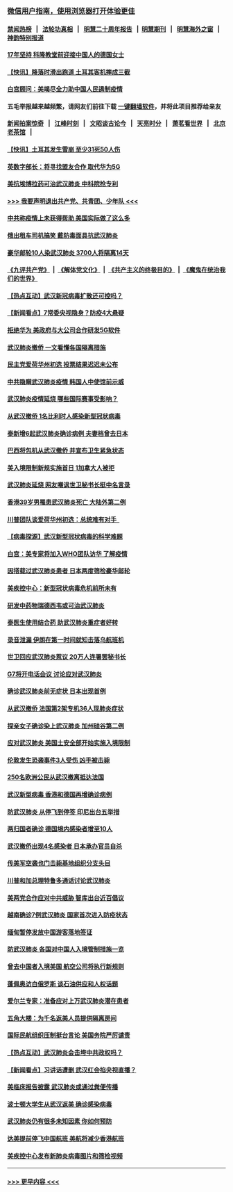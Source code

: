 ### [微信用户指南，使用浏览器打开体验更佳](https://github.com/gfw-breaker/banned-news1/blob/master/indexes/wechat-guide.md?t=0)
#### [禁闻热榜](热点新闻.md?t=0)  &nbsp;&nbsp;|&nbsp;&nbsp; [法轮功真相](https://github.com/gfw-breaker/truth/blob/master/README.md?t=0) &nbsp;&nbsp;|&nbsp;&nbsp; [明慧二十周年报告](https://github.com/gfw-breaker/mh-reports/blob/master/README.md?t=0) &nbsp;&nbsp;|&nbsp;&nbsp;[明慧期刊](https://github.com/gfw-breaker/mh-qikan) &nbsp;&nbsp;|&nbsp;&nbsp; [明慧海外之窗](https://github.com/gfw-breaker/mh-news/blob/master/README.md?t=0) &nbsp;&nbsp;|&nbsp;&nbsp; [神韵特别报道](https://github.com/gfw-breaker/mh-news/blob/master/shenyun.md?t=0)
#### [17年坚持 科隆教堂前迎接中国人的德国女士](../pages/nsc418/n11846781.md?t=02060411) 
#### [【快讯】降落时滑出跑道 土耳其客机摔成三截](../pages/nsc418/n11847021.md?t=02060411) 
#### [白宫顾问：美竭尽全力助中国人民遏制疫情](../pages/nsc418/n11846756.md?t=02060411) 
#### 五毛举报越来越频繁，请网友们前往下载 [一键翻墙软件](https://github.com/gfw-breaker/ssr-accounts)，并将此项目推荐给亲友
#### [新闻拍案惊奇](https://github.com/gfw-breaker/banned-news1/blob/master/pages/link4.md) &nbsp;&nbsp;|&nbsp;&nbsp; [江峰时刻](https://github.com/gfw-breaker/banned-news1/blob/master/pages/link4.md) &nbsp;&nbsp;|&nbsp;&nbsp; [文昭谈古论今](https://github.com/gfw-breaker/banned-news1/blob/master/pages/link4.md) &nbsp;&nbsp;|&nbsp;&nbsp; [天亮时分](https://github.com/gfw-breaker/banned-news1/blob/master/pages/link4.md) &nbsp;&nbsp;|&nbsp;&nbsp; [萧茗看世界](https://github.com/gfw-breaker/banned-news1/blob/master/pages/link4.md) &nbsp;&nbsp;|&nbsp;&nbsp; [北京老茶馆](https://github.com/gfw-breaker/banned-news1/blob/master/pages/link4.md) &nbsp;&nbsp;|&nbsp;&nbsp; 
#### [【快讯】土耳其发生雪崩 至少31死50人伤](../pages/nsc418/n11846680.md?t=02060411) 
#### [英数字部长：将寻找盟友合作 取代华为5G](../pages/nsc418/n11846485.md?t=02060411) 
#### [美抗埃博拉药可治武汉肺炎 中科院抢专利](../pages/nsc418/n11846409.md?t=02060411) 
#### [>>> 我要声明退出共产党、共青团、少年队 <<<](https://github.com/begood0513/goodnews/blob/master/quit/letter.md) 
#### [中共称疫情上未获得帮助 美国实际做了这么多](../pages/nsc418/n11846008.md?t=02060411) 
#### [俄出租车司机搞笑 戴防毒面具抗武汉肺炎](../pages/nsc418/n11845703.md?t=02060411) 
#### [豪华邮轮10人染武汉肺炎 3700人将隔离14天](../pages/nsc418/n11845543.md?t=02060411) 
#### [《九评共产党》](https://github.com/begood0513/9ping.md/blob/master/README.md) &nbsp;|&nbsp; [《解体党文化》](../../../../jtdwh.md/blob/master/README.md)  &nbsp;|&nbsp; [《共产主义的终极目的》](../../../../gczydzjmd.md/blob/master/README.md) &nbsp;|&nbsp; [《魔鬼在统治我们的世界》](../../../../mgztzwmdsj.md/blob/master/README.md) 
#### [【热点互动】武汉新冠病毒扩散还可控吗？](../pages/nsc418/n11844750.md?t=02060411) 
#### [【新闻看点】7常委央视隐身？防疫4大悬疑](../pages/nsc418/n11844611.md?t=02060411) 
#### [拒绝华为 美政府与大公司合作研发5G软件](../pages/nsc418/n11844625.md?t=02060411) 
#### [武汉肺炎撤侨 一文看懂各国隔离措施](../pages/nsc418/n11844216.md?t=02060411) 
#### [民主党爱荷华州初选 投票结果迟迟未公布](../pages/nsc418/n11844207.md?t=02060411) 
#### [中共隐瞒武汉肺炎疫情 韩国人中使馆前示威](../pages/nsc418/n11844084.md?t=02060411) 
#### [武汉肺炎疫情延烧 哪些国际赛事受影响？](../pages/nsc418/n11843958.md?t=02060411) 
#### [从武汉撤侨 1名比利时人感染新型冠状病毒](../pages/nsc418/n11843977.md?t=02060411) 
#### [泰新增6起武汉肺炎确诊病例 夫妻档曾去日本](../pages/nsc418/n11843900.md?t=02060411) 
#### [巴西将包机从武汉撤侨 并宣布卫生紧急状态](../pages/nsc418/n11843418.md?t=02060411) 
#### [美入境限制新规实施首日 1加拿大人被拒](../pages/nsc418/n11843058.md?t=02060411) 
#### [武汉肺炎延烧 网友嘲讽世卫秘书长挺中名言录](../pages/nsc418/n11843056.md?t=02060411) 
#### [香港39岁男罹患武汉肺炎死亡 大陆外第二例](../pages/nsc418/n11843026.md?t=02060411) 
#### [川普团队谈爱荷华州初选：总统难有对手  ](../pages/nsc418/n11842867.md?t=02060411) 
#### [【病毒探源】武汉新型冠状病毒的科学难题](../pages/nsc418/n11842176.md?t=02060411) 
#### [白宫：美专家将加入WHO团队访华 了解疫情](../pages/nsc418/n11842198.md?t=02060411) 
#### [因搭载过武汉肺炎患者 日本两度筛检豪华邮轮](../pages/nsc418/n11842447.md?t=02060411) 
#### [美疾控中心：新型冠状病毒危机前所未有](../pages/nsc418/n11842406.md?t=02060411) 
#### [研发中药物瑞德西韦或可治武汉肺炎](../pages/nsc418/n11842100.md?t=02060411) 
#### [泰医生使用结合药 助武汉肺炎重症者好转](../pages/nsc418/n11842096.md?t=02060411) 
#### [录音泄漏 伊朗在第一时间就知击落乌航班机](../pages/nsc418/n11842002.md?t=02060411) 
#### [世卫回应武汉肺炎惹议 20万人连署罢秘书长](../pages/nsc418/n11841664.md?t=02060411) 
#### [G7将开电话会议 讨论应对武汉肺炎](../pages/nsc418/n11841658.md?t=02060411) 
#### [确诊武汉肺炎前无症状 日本出现首例](../pages/nsc418/n11841567.md?t=02060411) 
#### [从武汉撤侨 法国第2架专机36人现肺炎症状](../pages/nsc418/n11841382.md?t=02060411) 
#### [探亲女子确诊染上武汉肺炎 加州硅谷第二例](../pages/nsc418/n11839784.md?t=02060411) 
#### [应对武汉肺炎 美国土安全部开始实施入境限制](../pages/nsc418/n11839729.md?t=02060411) 
#### [伦敦发生恐袭事件3人受伤 凶手被击毙](../pages/nsc418/n11839442.md?t=02060411) 
#### [250名欧洲公民从武汉撤离抵达法国](../pages/nsc418/n11839438.md?t=02060411) 
#### [武汉新型病毒 香港和德国再增确诊病例](../pages/nsc418/n11839381.md?t=02060411) 
#### [防武汉肺炎 从停飞到停签 印尼出台五举措](../pages/nsc418/n11839282.md?t=02060411) 
#### [两归国者确诊 德国境内感染者增至10人](../pages/nsc418/n11839164.md?t=02060411) 
#### [武汉撤侨出现4名感染者 日本承办官员自杀](../pages/nsc418/n11839044.md?t=02060411) 
#### [传美军空袭也门击毙基地组织分支头目](../pages/nsc418/n11839210.md?t=02060411) 
#### [川普和加总理特鲁多通话讨论武汉肺炎](../pages/nsc418/n11839128.md?t=02060411) 
#### [美两党合作应对中共威胁 智库出台近百倡议](../pages/nsc418/n11838437.md?t=02060411) 
#### [越南确诊7例武汉肺炎 国家首次进入防疫状态](../pages/nsc418/n11838860.md?t=02060411) 
#### [缅甸暂停发放中国游客落地签证](../pages/nsc418/n11838730.md?t=02060411) 
#### [防武汉肺炎 各国对中国人入境管制措施一览](../pages/nsc418/n11838726.md?t=02060411) 
#### [曾去中国者入境美国 航空公司将执行新规则](../pages/nsc418/n11838375.md?t=02060411) 
#### [蓬佩奥访白俄罗斯 谈石油供应和人权话题](../pages/nsc418/n11838242.md?t=02060411) 
#### [爱尔兰专家：准备应对上万武汉肺炎潜在患者](../pages/nsc418/n11837978.md?t=02060411) 
#### [五角大楼：为千名返美人员提供隔离房间](../pages/nsc418/n11837831.md?t=02060411) 
#### [国际民航组织压制挺台言论 美国务院严厉谴责](../pages/nsc418/n11837791.md?t=02060411) 
#### [【热点互动】武汉肺炎会击垮中共政权吗？](../pages/nsc418/n11837779.md?t=02060411) 
#### [【新闻看点】习讲话遭删 武汉红会掐央视直播？](../pages/nsc418/n11837573.md?t=02060411) 
#### [美临床报告披露 武汉肺炎或通过粪便传播](../pages/nsc418/n11837626.md?t=02060411) 
#### [波士顿大学生从武汉返美 确诊感染病毒](../pages/nsc418/n11837580.md?t=02060411) 
#### [武汉肺炎仍有很多未知因素 你如何预防](../pages/nsc418/n11837666.md?t=02060411) 
#### [达美提前停飞中国航班 美航将减少香港航班](../pages/nsc418/n11837649.md?t=02060411) 
#### [美疾控中心发布新肺炎病毒图片和筛检视频](../pages/nsc418/n11837491.md?t=02060411) 

----
#### [ >>> 更早内容 <<< ](../indexes/nsc418-earlier.md)
